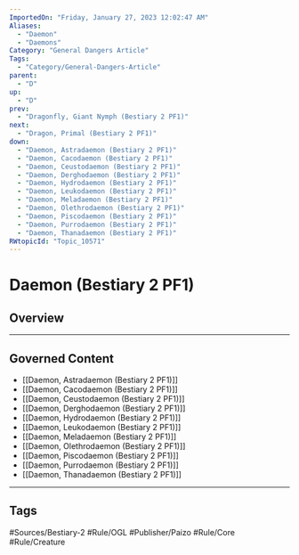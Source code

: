 ```yaml
---
ImportedOn: "Friday, January 27, 2023 12:02:47 AM"
Aliases:
  - "Daemon"
  - "Daemons"
Category: "General Dangers Article"
Tags:
  - "Category/General-Dangers-Article"
parent:
  - "D"
up:
  - "D"
prev:
  - "Dragonfly, Giant Nymph (Bestiary 2 PF1)"
next:
  - "Dragon, Primal (Bestiary 2 PF1)"
down:
  - "Daemon, Astradaemon (Bestiary 2 PF1)"
  - "Daemon, Cacodaemon (Bestiary 2 PF1)"
  - "Daemon, Ceustodaemon (Bestiary 2 PF1)"
  - "Daemon, Derghodaemon (Bestiary 2 PF1)"
  - "Daemon, Hydrodaemon (Bestiary 2 PF1)"
  - "Daemon, Leukodaemon (Bestiary 2 PF1)"
  - "Daemon, Meladaemon (Bestiary 2 PF1)"
  - "Daemon, Olethrodaemon (Bestiary 2 PF1)"
  - "Daemon, Piscodaemon (Bestiary 2 PF1)"
  - "Daemon, Purrodaemon (Bestiary 2 PF1)"
  - "Daemon, Thanadaemon (Bestiary 2 PF1)"
RWtopicId: "Topic_10571"
---
```

# Daemon (Bestiary 2 PF1)
## Overview
---
## Governed Content
- [[Daemon, Astradaemon (Bestiary 2 PF1)]]
- [[Daemon, Cacodaemon (Bestiary 2 PF1)]]
- [[Daemon, Ceustodaemon (Bestiary 2 PF1)]]
- [[Daemon, Derghodaemon (Bestiary 2 PF1)]]
- [[Daemon, Hydrodaemon (Bestiary 2 PF1)]]
- [[Daemon, Leukodaemon (Bestiary 2 PF1)]]
- [[Daemon, Meladaemon (Bestiary 2 PF1)]]
- [[Daemon, Olethrodaemon (Bestiary 2 PF1)]]
- [[Daemon, Piscodaemon (Bestiary 2 PF1)]]
- [[Daemon, Purrodaemon (Bestiary 2 PF1)]]
- [[Daemon, Thanadaemon (Bestiary 2 PF1)]]


---
## Tags
#Sources/Bestiary-2 #Rule/OGL #Publisher/Paizo #Rule/Core #Rule/Creature


